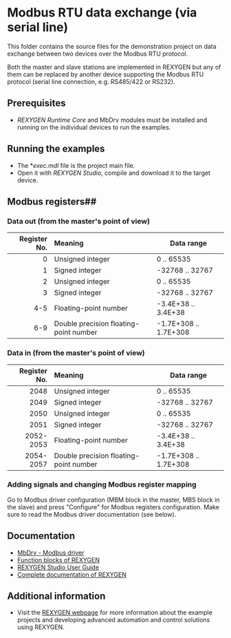 Modbus RTU data exchange (via serial line) 
==========================================

This folder contains the source files for the demonstration project on data
exchange between two devices over the Modbus RTU protocol.

Both the master and slave stations are implemented in REXYGEN
but any of them can be replaced by another device supporting the Modbus RTU 
protocol (serial line connection, e.g. RS485/422 or RS232). 

## Prerequisites ##
- *REXYGEN Runtime Core* and MbDrv modules must be installed and running on the individual 
devices to run the examples.

## Running the examples ##
- The **exec.mdl* file is the project main file.
- Open it with *REXYGEN Studio*, compile and download it to the target device.

## Modbus registers##

### Data out (from the master's point of view) ###
| Register No. | Meaning                                | Data range            |
| ------------:|:-------------------------------------- |---------------------- |
|            0 | Unsigned integer                       |         0 .. 65535    |
|            1 | Signed integer                         |    -32768 .. 32767    |
|            2 | Unsigned integer                       |         0 .. 65535    |
|            3 | Signed integer                         |    -32768 .. 32767    |
|          4-5 | Floating-point number                  |  -3.4E+38 .. 3.4E+38  |
|          6-9 | Double precision floating-point number | -1.7E+308 .. 1.7E+308 |

### Data in (from the master's point of view) ###
| Register No. | Meaning                                | Data range            |
| ------------:|:-------------------------------------- |---------------------- |
|         2048 | Unsigned integer                       |         0 .. 65535    |
|         2049 | Signed integer                         |    -32768 .. 32767    |
|         2050 | Unsigned integer                       |         0 .. 65535    |
|         2051 | Signed integer                         |    -32768 .. 32767    |
|    2052-2053 | Floating-point number                  |  -3.4E+38 .. 3.4E+38  |
|    2054-2057 | Double precision floating-point number | -1.7E+308 .. 1.7E+308 |

### Adding signals and changing Modbus register mapping ###
Go to Modbus driver configuration (MBM block in the master, MBS block in the 
slave) and press "Configure" for Modbus registers configuration. Make sure 
to read the Modbus driver documentation (see below).

## Documentation ##

- [MbDrv - Modbus driver](https://www.rexygen.com/doc/PDF/ENGLISH/MbDrv_ENG.pdf)
- [Function blocks of REXYGEN](https://www.rexygen.com/doc/PDF/ENGLISH/BRef_ENG.pdf)
- [REXYGEN Studio User Guide](https://www.rexygen.com/doc/PDF/ENGLISH/RexygenStudio_ENG.pdf)
- [Complete documentation of REXYGEN](http://www.rexygen.com/documentation-and-support)

## Additional information ##

- Visit the [REXYGEN webpage](http://www.rexygen.com) 
for more information about the example projects and developing advanced 
automation and control solutions using REXYGEN.